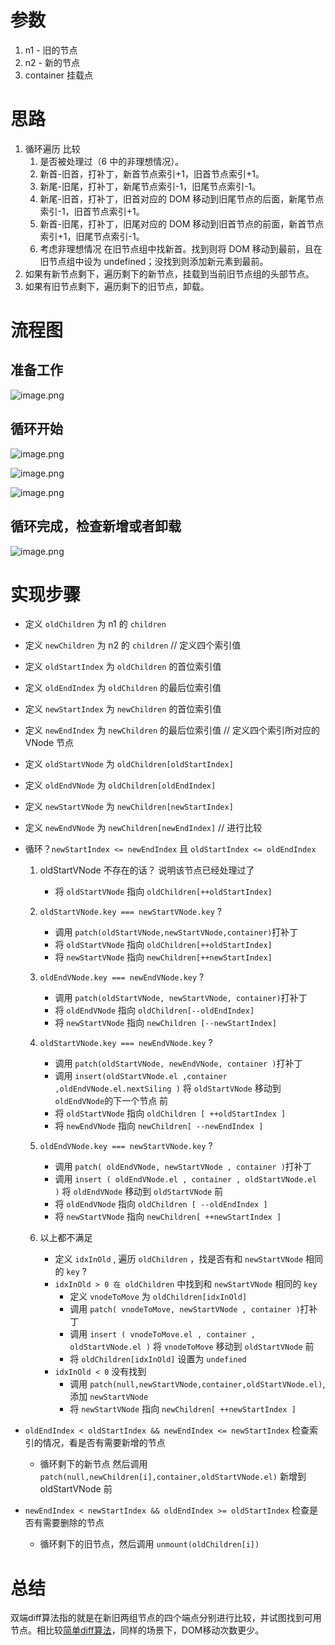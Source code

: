 
# 参数
1. n1 - 旧的节点
2. n2 - 新的节点
3. container 挂载点

# 思路

1. 循环遍历 比较
   1. 是否被处理过（6 中的非理想情况）。
   2. 新首-旧首，打补丁，新首节点索引+1，旧首节点索引+1。
   3. 新尾-旧尾，打补丁，新尾节点索引-1，旧尾节点索引-1。
   4. 新尾-旧首，打补丁，旧首对应的 DOM 移动到旧尾节点的后面，新尾节点索引-1，旧首节点索引+1。
   5. 新首-旧尾，打补丁，旧尾对应的 DOM 移动到旧首节点的前面，新首节点索引+1，旧尾节点索引-1。
   6. 考虑非理想情况 在旧节点组中找新首。找到则将 DOM 移动到最前，且在旧节点组中设为 undefined；没找到则添加新元素到最前。
2. 如果有新节点剩下，遍历剩下的新节点，挂载到当前旧节点组的头部节点。
3. 如果有旧节点剩下，遍历剩下的旧节点，卸载。

# 流程图
## 准备工作
![image.png](https://p9-juejin.byteimg.com/tos-cn-i-k3u1fbpfcp/a805c71f1b984214b9ece63c7f58426f~tplv-k3u1fbpfcp-watermark.image?)

## 循环开始
![image.png](https://p3-juejin.byteimg.com/tos-cn-i-k3u1fbpfcp/d2a03de523b44c31b6fb4e0f3948acad~tplv-k3u1fbpfcp-watermark.image?)


![image.png](https://p6-juejin.byteimg.com/tos-cn-i-k3u1fbpfcp/391032d1f78e40b6a3c26e9d7c4ee414~tplv-k3u1fbpfcp-watermark.image?)


![image.png](https://p3-juejin.byteimg.com/tos-cn-i-k3u1fbpfcp/be4a073073ce44018caea669f426465b~tplv-k3u1fbpfcp-watermark.image?)

## 循环完成，检查新增或者卸载

![image.png](https://p1-juejin.byteimg.com/tos-cn-i-k3u1fbpfcp/695db641b6964121bcb7e7d1b90388db~tplv-k3u1fbpfcp-watermark.image?)



# 实现步骤

- 定义 `oldChildren` 为 n1 的 `children`
- 定义 `newChildren` 为 n2 的 `children`
  // 定义四个索引值
- 定义 `oldStartIndex` 为 `oldChildren` 的首位索引值
- 定义 `oldEndIndex` 为 `oldChildren` 的最后位索引值
- 定义 `newStartIndex` 为 `newChildren` 的首位索引值
- 定义 `newEndIndex` 为 `newChildren` 的最后位索引值
  // 定义四个索引所对应的 VNode 节点
- 定义 `oldStartVNode` 为 `oldChildren[oldStartIndex]`
- 定义 `oldEndVNode` 为 `oldChildren[oldEndIndex]`
- 定义 `newStartVNode` 为 `newChildren[newStartIndex]`
- 定义 `newEndVNode` 为 `newChildren[newEndIndex]`
  // 进行比较

- 循环？`newStartIndex <= newEndIndex` 且 `oldStartIndex <= oldEndIndex`

  1. oldStartVNode 不存在的话？ 说明该节点已经处理过了
     - 将 `oldStartVNode` 指向 `oldChildren[++oldStartIndex]`
  2. `oldStartVNode.key === newStartVNode.key` ?
     - 调用 `patch(oldStartVNode,newStartVNode,container)`打补丁
     - 将 `oldStartVNode` 指向 `oldChildren[++oldStartIndex]`
     - 将 `newStartVNode` 指向 `newChildren[++newStartIndex]`
  3. `oldEndVNode.key === newEndVNode.key` ?
     - 调用 `patch(oldStartVNode, newStartVNode, container)`打补丁
     - 将 `oldEndVNode` 指向 `oldChildren[--oldEndIndex]`
     - 将 `newStartVNode` 指向 `newChildren [--newStartIndex]`
  4. `oldStartVNode.key === newEndVNode.key` ?
     - 调用 `patch(oldStartVNode, newEndVNode, container )`打补丁
     - 调用 `insert(oldStartVNode.el ,container ,oldEndVNode.el.nextSiling )` 将 `oldStartVNode` 移动到 `oldEndVNode`的下一个节点 前
     - 将 `oldStartVNode` 指向 `oldChildren [ ++oldStartIndex ]`
     - 将 `newEndVNode` 指向 `newChildren[ --newEndIndex ]`
  5. `oldEndVNode.key === newStartVNode.key` ?

     - 调用 `patch( oldEndVNode, newStartVNode , container )`打补丁
     - 调用 `insert ( oldEndVNode.el , container , oldStartVNode.el )` 将 `oldEndVNode` 移动到 `oldStartVNode` 前
     - 将 `oldEndVNode` 指向 `oldChildren [ --oldEndIndex ]`
     - 将 `newStartVNode` 指向 `newChildren[ ++newStartIndex ]`

  6. 以上都不满足
     - 定义 `idxInOld` , 遍历 `oldChildren` ，找是否有和 `newStartVNode` 相同的 `key` ?
     - `idxInOld > 0 在 oldChildren` 中找到和 `newStartVNode` 相同的 `key`
       - 定义 `vnodeToMove` 为 `oldChildren[idxInOld]`
       - 调用 `patch( vnodeToMove, newStartVNode , container )`打补丁
       - 调用 `insert ( vnodeToMove.el , container , oldStartVNode.el )` 将 `vnodeToMove` 移动到 `oldStartVNode` 前
       - 将 `oldChildren[idxInOld]` 设置为 `undefined`
     - `idxInOld < 0` 没有找到
       - 调用 `patch(null,newStartVNode,container,oldStartVNode.el)`, 添加 `newStartVNode`
       - 将 `newStartVNode` 指向 `newChildren[ ++newStartIndex ]`

- `oldEndIndex < oldStartIndex && newEndIndex <= newStartIndex` 检查索引的情况，看是否有需要新增的节点
  - 循环剩下的新节点 然后调用 `patch(null,newChildren[i],container,oldStartVNode.el)` 新增到 oldStartVNode 前
- `newEndIndex < newStartIndex && oldEndIndex >= oldStartIndex` 检查是否有需要删除的节点
  - 循环剩下的旧节点，然后调用 `unmount(oldChildren[i])`



# 总结
双端diff算法指的就是在新旧两组节点的四个端点分别进行比较，并试图找到可用节点。相比较[简单diff算法](https://juejin.cn/post/7077875160425955342)，同样的场景下，DOM移动次数更少。